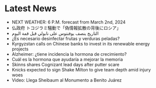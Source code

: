 # Latest News
-  NEXT WEATHER: 6 P.M. forecast from March 2nd, 2024
-  仏政府 トコジラミ騒動で「偽情報拡散の背後にロシア」
-  التاريخ ينصف يوفنتوس على نابولي قبل قمة اليوم
-  ¿Es necesario desinfectar frutas y verduras peladas?
-  Kyrgyzstan calls on Chinese banks to invest in its renewable energy projects
-  Alzheimer: ¿tiene incidencia la hormona de crecimiento?
-  Cuál es la hormona que ayudaría a mejorar la memoria
-  Skinns shares Cognizant lead days after putter scare
-  Knicks expected to sign Shake Milton to give team depth amid injury woes
-  Video: Llega Sheibaum al Monumento a Benito Juárez
